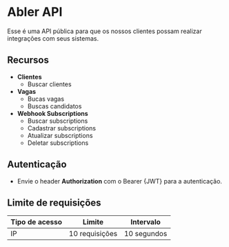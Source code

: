 # Abler API

Esse é uma API pública para que os nossos clientes possam
realizar integrações com seus sistemas.

## Recursos

- **Clientes**
  - Buscar clientes
- **Vagas**
  - Bucas vagas
  - Buscas candidatos
- **Webhook Subscriptions**
  - Buscar subscriptions
  - Cadastrar subscriptions
  - Atualizar subscriptions
  - Deletar subscriptions

## Autenticação

- Envie o header **Authorization** com o Bearer {JWT} para a autenticação.

## Limite de requisições

|Tipo de acesso   	| Limite   	     |Intervalo    |
|---	              |---	           |---	         |
|IP   	            | 10 requisições | 10 segundos |

